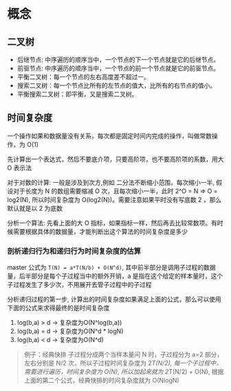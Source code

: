 # 概念
## 二叉树
- 后继节点: 中序遍历的顺序当中，一个节点的下一个节点就是它的后继节点。
- 前驱节点: 中序遍历的顺序当中，一个节点的前一个节点就是它的前驱节点。
- 平衡二叉树：每一个节点的左右高度差不超过一。
- 搜索二叉树：每一个节点比所有的左节点的值大，比所有的右节点的值小。
- 平衡搜索二叉树：即平衡，又是搜索二叉树。
## 时间复杂度
一个操作如果和数据量没有关系，每次都是固定时间内完成的操作，叫做常数操作，为 O(1)

先计算出一个表达式，然后不要底介项，只要高阶项，也不要高阶项的系数，用大 O 表示法

对于对数的计算: 一般是涉及到次方,例如 二分法不断缩小范围，每次缩小一半, 假设对于长度为 N 的数组需要缩减 O 次，且每次缩小一半，此时 2^O = N => O = log2(N), 所以时间复杂度为 O(log2(N))。需要注意如果平时没有写底数 2 ，那么默认就是以 2 为底数

分析一个算法: 先看上面的大 O 指标，如果指标一样，然后再去比较常数项。有时候需要根据具体的数据量，才能判断出这个算法的时间复杂度是多少
### 剖析递归行为和递归行为时间复杂度的估算
master 公式为 `T(N) = a*T(N/b) + O(N^d)`, 其中前半部分是调用子过程的数据量，后半部分是每个子过程当中的额外开销，a 是指在这个给定的样本量时，这个子过程发生了多少次，不用展开去管子过程中的子过程

分析递归过程的第一步, 计算出的时间复杂度如果满足上面的公式，那么可以使用下面的公式来求得最终的是时间复杂度

1. log(b,a) > d -> 复杂度为O(N^log(b,a))
2. log(b,a) = d -> 复杂度为O(N^d * logN)
3. log(b,a) < d -> 复杂度为O(N^d)

> 例子：经典快排
> 子过程分成两个当样本量问 N 时，子过程分为 a=2 部分，左右分别是 N/2 次，所以子过程时间复杂度为 2*T(N/2), 每一个子过程中，需要进行遍历，时间复杂度为 O(N), 所以加起来就为 2*T(N/2) + O(N), 根据上面的第二个公式，经典快排的时间复杂度就为 O(NlogN)